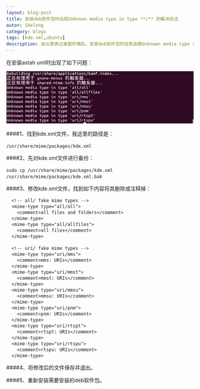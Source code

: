 ```yaml
---
layout: blog-post
title: 安装deb软件包时出现Unknown media type in type **/** 的解决办法
autor: Sheleng
category: blogs
tags: [kde.xml,ubuntu]
description: 自从更换过桌面环境后，安装deb软件包时经常会报Unknown media type in type **/** ，google了一下发现也有不少人遇到了想到的问题，在此记录下这个问题的解决办法。
---
```


在安装astah uml时出现了如下问题：

![](/public/images/posts/blogs/2014-09-13-install-deb-unknown-media-type/1.png)

####1、找到kde.xml文件，我这里的路径是：

`/usr/share/mime/packages/kde.xml`

####2、先对kde.xml文件进行备份：

`sudo cp /usr/share/mime/packages/kde.xml /usr/share/mime/packages/kde.xml.bak`

####3、修改kde.xml文件，找到如下内容将其删除或注释掉：

	  <!-- all/ fake mime types -->
	  <mime-type type="all/all">
	    <comment>all files and folders</comment>
	  </mime-type>
	  <mime-type type="all/allfiles">
	    <comment>all files</comment>
	  </mime-type>
	 
	  <!-- uri/ fake mime types -->
	  <mime-type type="uri/mms">
	    <comment>mms: URIs</comment>
	  </mime-type>
	  <mime-type type="uri/mmst">
	    <comment>mmst: URIs</comment>
	  </mime-type>
	  <mime-type type="uri/mmsu">
	    <comment>mmsu: URIs</comment>
	  </mime-type>
	  <mime-type type="uri/pnm">
	    <comment>pnm: URIs</comment>
	  </mime-type>
	  <mime-type type="uri/rtspt">
	    <comment>rtspt: URIs</comment>
	  </mime-type>
	  <mime-type type="uri/rtspu">
	    <comment>rtspu: URIs</comment>
	  </mime-type>

####4、将修改后的文件保存并退出。

####5、重新安装需要安装的deb软件包。